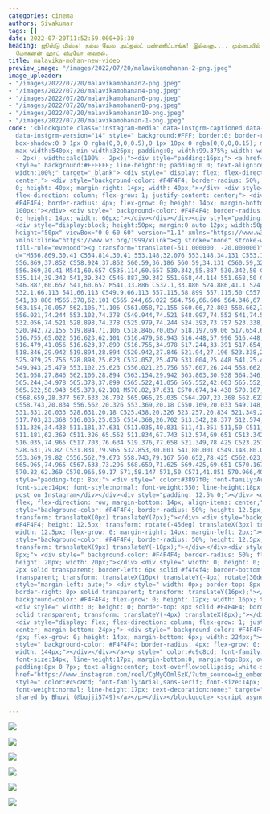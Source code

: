 ```yaml
---
categories: cinema
authors: Sivakumar
tags: []
date: 2022-07-20T11:52:59.000+05:30
heading: ஜூஸ்டு மிஸ்சு! நல்ல வேல அட்ஜஸ்ட் பண்ணிட்டாங்க! இல்லனா.... மும்பையில் மாளவிகா
  மோகனன் ஹாட் வீடியோ வைரல்.
title: malavika-mohan-new-video
preview_image: "/images/2022/07/20/malavikamohanan-2-png.jpeg"
image_uploader:
- "/images/2022/07/20/malavikamohanan2-png.jpeg"
- "/images/2022/07/20/malavikamohanan4-png.jpeg"
- "/images/2022/07/20/malavikamohanan6-png.jpeg"
- "/images/2022/07/20/malavikamohanan8-png.jpeg"
- "/images/2022/07/20/malavikamohanan10-png.jpeg"
- "/images/2022/07/20/malavikamohanan-1-png.jpeg"
code: '<blockquote class="instagram-media" data-instgrm-captioned data-instgrm-permalink="https://www.instagram.com/reel/CgMyQOmlSzK/?utm_source=ig_embed&amp;utm_campaign=loading"
  data-instgrm-version="14" style=" background:#FFF; border:0; border-radius:3px;
  box-shadow:0 0 1px 0 rgba(0,0,0,0.5),0 1px 10px 0 rgba(0,0,0,0.15); margin: 1px;
  max-width:540px; min-width:326px; padding:0; width:99.375%; width:-webkit-calc(100%
  - 2px); width:calc(100% - 2px);"><div style="padding:16px;"> <a href="https://www.instagram.com/reel/CgMyQOmlSzK/?utm_source=ig_embed&amp;utm_campaign=loading"
  style=" background:#FFFFFF; line-height:0; padding:0 0; text-align:center; text-decoration:none;
  width:100%;" target="_blank"> <div style=" display: flex; flex-direction: row; align-items:
  center;"> <div style="background-color: #F4F4F4; border-radius: 50%; flex-grow:
  0; height: 40px; margin-right: 14px; width: 40px;"></div> <div style="display: flex;
  flex-direction: column; flex-grow: 1; justify-content: center;"> <div style=" background-color:
  #F4F4F4; border-radius: 4px; flex-grow: 0; height: 14px; margin-bottom: 6px; width:
  100px;"></div> <div style=" background-color: #F4F4F4; border-radius: 4px; flex-grow:
  0; height: 14px; width: 60px;"></div></div></div><div style="padding: 19% 0;"></div>
  <div style="display:block; height:50px; margin:0 auto 12px; width:50px;"><svg width="50px"
  height="50px" viewBox="0 0 60 60" version="1.1" xmlns="https://www.w3.org/2000/svg"
  xmlns:xlink="https://www.w3.org/1999/xlink"><g stroke="none" stroke-width="1" fill="none"
  fill-rule="evenodd"><g transform="translate(-511.000000, -20.000000)" fill="#000000"><g><path
  d="M556.869,30.41 C554.814,30.41 553.148,32.076 553.148,34.131 C553.148,36.186 554.814,37.852
  556.869,37.852 C558.924,37.852 560.59,36.186 560.59,34.131 C560.59,32.076 558.924,30.41
  556.869,30.41 M541,60.657 C535.114,60.657 530.342,55.887 530.342,50 C530.342,44.114
  535.114,39.342 541,39.342 C546.887,39.342 551.658,44.114 551.658,50 C551.658,55.887
  546.887,60.657 541,60.657 M541,33.886 C532.1,33.886 524.886,41.1 524.886,50 C524.886,58.899
  532.1,66.113 541,66.113 C549.9,66.113 557.115,58.899 557.115,50 C557.115,41.1 549.9,33.886
  541,33.886 M565.378,62.101 C565.244,65.022 564.756,66.606 564.346,67.663 C563.803,69.06
  563.154,70.057 562.106,71.106 C561.058,72.155 560.06,72.803 558.662,73.347 C557.607,73.757
  556.021,74.244 553.102,74.378 C549.944,74.521 548.997,74.552 541,74.552 C533.003,74.552
  532.056,74.521 528.898,74.378 C525.979,74.244 524.393,73.757 523.338,73.347 C521.94,72.803
  520.942,72.155 519.894,71.106 C518.846,70.057 518.197,69.06 517.654,67.663 C517.244,66.606
  516.755,65.022 516.623,62.101 C516.479,58.943 516.448,57.996 516.448,50 C516.448,42.003
  516.479,41.056 516.623,37.899 C516.755,34.978 517.244,33.391 517.654,32.338 C518.197,30.938
  518.846,29.942 519.894,28.894 C520.942,27.846 521.94,27.196 523.338,26.654 C524.393,26.244
  525.979,25.756 528.898,25.623 C532.057,25.479 533.004,25.448 541,25.448 C548.997,25.448
  549.943,25.479 553.102,25.623 C556.021,25.756 557.607,26.244 558.662,26.654 C560.06,27.196
  561.058,27.846 562.106,28.894 C563.154,29.942 563.803,30.938 564.346,32.338 C564.756,33.391
  565.244,34.978 565.378,37.899 C565.522,41.056 565.552,42.003 565.552,50 C565.552,57.996
  565.522,58.943 565.378,62.101 M570.82,37.631 C570.674,34.438 570.167,32.258 569.425,30.349
  C568.659,28.377 567.633,26.702 565.965,25.035 C564.297,23.368 562.623,22.342 560.652,21.575
  C558.743,20.834 556.562,20.326 553.369,20.18 C550.169,20.033 549.148,20 541,20 C532.853,20
  531.831,20.033 528.631,20.18 C525.438,20.326 523.257,20.834 521.349,21.575 C519.376,22.342
  517.703,23.368 516.035,25.035 C514.368,26.702 513.342,28.377 512.574,30.349 C511.834,32.258
  511.326,34.438 511.181,37.631 C511.035,40.831 511,41.851 511,50 C511,58.147 511.035,59.17
  511.181,62.369 C511.326,65.562 511.834,67.743 512.574,69.651 C513.342,71.625 514.368,73.296
  516.035,74.965 C517.703,76.634 519.376,77.658 521.349,78.425 C523.257,79.167 525.438,79.673
  528.631,79.82 C531.831,79.965 532.853,80.001 541,80.001 C549.148,80.001 550.169,79.965
  553.369,79.82 C556.562,79.673 558.743,79.167 560.652,78.425 C562.623,77.658 564.297,76.634
  565.965,74.965 C567.633,73.296 568.659,71.625 569.425,69.651 C570.167,67.743 570.674,65.562
  570.82,62.369 C570.966,59.17 571,58.147 571,50 C571,41.851 570.966,40.831 570.82,37.631"></path></g></g></g></svg></div><div
  style="padding-top: 8px;"> <div style=" color:#3897f0; font-family:Arial,sans-serif;
  font-size:14px; font-style:normal; font-weight:550; line-height:18px;">View this
  post on Instagram</div></div><div style="padding: 12.5% 0;"></div> <div style="display:
  flex; flex-direction: row; margin-bottom: 14px; align-items: center;"><div> <div
  style="background-color: #F4F4F4; border-radius: 50%; height: 12.5px; width: 12.5px;
  transform: translateX(0px) translateY(7px);"></div> <div style="background-color:
  #F4F4F4; height: 12.5px; transform: rotate(-45deg) translateX(3px) translateY(1px);
  width: 12.5px; flex-grow: 0; margin-right: 14px; margin-left: 2px;"></div> <div
  style="background-color: #F4F4F4; border-radius: 50%; height: 12.5px; width: 12.5px;
  transform: translateX(9px) translateY(-18px);"></div></div><div style="margin-left:
  8px;"> <div style=" background-color: #F4F4F4; border-radius: 50%; flex-grow: 0;
  height: 20px; width: 20px;"></div> <div style=" width: 0; height: 0; border-top:
  2px solid transparent; border-left: 6px solid #f4f4f4; border-bottom: 2px solid
  transparent; transform: translateX(16px) translateY(-4px) rotate(30deg)"></div></div><div
  style="margin-left: auto;"> <div style=" width: 0px; border-top: 8px solid #F4F4F4;
  border-right: 8px solid transparent; transform: translateY(16px);"></div> <div style="
  background-color: #F4F4F4; flex-grow: 0; height: 12px; width: 16px; transform: translateY(-4px);"></div>
  <div style=" width: 0; height: 0; border-top: 8px solid #F4F4F4; border-left: 8px
  solid transparent; transform: translateY(-4px) translateX(8px);"></div></div></div>
  <div style="display: flex; flex-direction: column; flex-grow: 1; justify-content:
  center; margin-bottom: 24px;"> <div style=" background-color: #F4F4F4; border-radius:
  4px; flex-grow: 0; height: 14px; margin-bottom: 6px; width: 224px;"></div> <div
  style=" background-color: #F4F4F4; border-radius: 4px; flex-grow: 0; height: 14px;
  width: 144px;"></div></div></a><p style=" color:#c9c8cd; font-family:Arial,sans-serif;
  font-size:14px; line-height:17px; margin-bottom:0; margin-top:8px; overflow:hidden;
  padding:8px 0 7px; text-align:center; text-overflow:ellipsis; white-space:nowrap;"><a
  href="https://www.instagram.com/reel/CgMyQOmlSzK/?utm_source=ig_embed&amp;utm_campaign=loading"
  style=" color:#c9c8cd; font-family:Arial,sans-serif; font-size:14px; font-style:normal;
  font-weight:normal; line-height:17px; text-decoration:none;" target="_blank">A post
  shared by Bhuvi (@bujji5749)</a></p></div></blockquote> <script async src="//www.instagram.com/embed.js"></script>'

---
```

![](/images/2022/07/20/malavikamohanan2-png.jpeg)

![](/images/2022/07/20/malavikamohanan4-png.jpeg)

![](/images/2022/07/20/malavikamohanan-1-png.jpeg)

![](/images/2022/07/20/malavikamohanan10-png.jpeg)

![](/images/2022/07/20/malavikamohanan6-png.jpeg)

![](/images/2022/07/20/malavikamohan-jpg.jpeg)